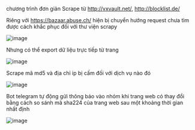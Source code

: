 chương trình đơn giản Scrape từ  http://vxvault.net/, http://blocklist.de/  

Riêng với https://bazaar.abuse.ch/ hiện bị chuyển hướng request chưa tìm được cách khắc phục đối với thư viện scrapy

![image](https://github.com/chicanancom/vault/assets/24654948/36b0d5c3-0556-48e1-8b0d-039ec4761bba)

Nhưng có thể export dữ liệu trực tiếp từ trang

![image](https://github.com/chicanancom/vault/assets/24654948/8a88a21a-c408-4c9d-a8bb-791fa99d6aac)

Scrape mã md5 và địa chỉ ip bị cấm đối với dịch vụ nào đó

![image](https://github.com/chicanancom/vault/assets/24654948/09faf219-3dac-4a91-92b9-622bbc6b5be7)

Bot telegram tự động gửi thông báo vào nhóm khi trang web có thay đổi bằng cách so sánh mã sha224 của trang web sau một khoảng thời gian nhất định

![image](https://github.com/chicanancom/vault/assets/24654948/6a283468-43f2-4d14-95e2-0da93cb9e7f5)




